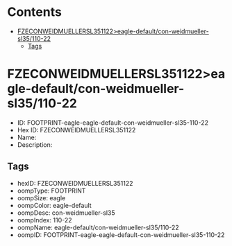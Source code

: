 



Contents
========

* [FZECONWEIDMUELLERSL351122>eagle-default/con-weidmueller-sl35/110-22](#fzeconweidmuellersl351122eagle-defaultcon-weidmueller-sl35110-22)
	* [Tags](#tags)

# FZECONWEIDMUELLERSL351122>eagle-default/con-weidmueller-sl35/110-22

- ID: FOOTPRINT-eagle-eagle-default-con-weidmueller-sl35-110-22
- Hex ID: FZECONWEIDMUELLERSL351122
- Name: 
- Description: 

## Tags

- hexID: FZECONWEIDMUELLERSL351122
- oompType: FOOTPRINT
- oompSize: eagle
- oompColor: eagle-default
- oompDesc: con-weidmueller-sl35
- oompIndex: 110-22
- oompName: eagle-default/con-weidmueller-sl35/110-22
- oompID: FOOTPRINT-eagle-eagle-default-con-weidmueller-sl35-110-22
